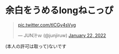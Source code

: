 # 余白をうめるlongねこっぴ

<blockquote class="twitter-tweet"><p lang="und" dir="ltr"><a href="https://t.co/tlCGy4sVyg">pic.twitter.com/tlCGy4sVyg</a></p>&mdash; JUN汁ｗ (@junjiruw) <a href="https://twitter.com/junjiruw/status/1484809038684913664?ref_src=twsrc%5Etfw">January 22, 2022</a></blockquote> <script async src="https://platform.twitter.com/widgets.js" charset="utf-8"></script>

(本人の許可は取って)ないです
